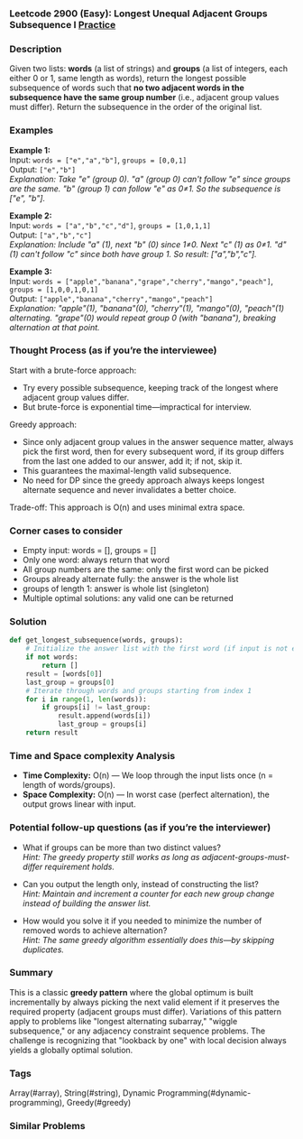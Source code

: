 ### Leetcode 2900 (Easy): Longest Unequal Adjacent Groups Subsequence I [Practice](https://leetcode.com/problems/longest-unequal-adjacent-groups-subsequence-i)

### Description  
Given two lists: **words** (a list of strings) and **groups** (a list of integers, each either 0 or 1, same length as words), return the longest possible subsequence of words such that **no two adjacent words in the subsequence have the same group number** (i.e., adjacent group values must differ). Return the subsequence in the order of the original list.

### Examples  

**Example 1:**  
Input: `words = ["e","a","b"]`, `groups = [0,0,1]`  
Output: `["e","b"]`  
*Explanation: Take "e" (group 0). "a" (group 0) can't follow "e" since groups are the same. "b" (group 1) can follow "e" as 0≠1. So the subsequence is ["e", "b"].*

**Example 2:**  
Input: `words = ["a","b","c","d"]`, `groups = [1,0,1,1]`  
Output: `["a","b","c"]`  
*Explanation: Include "a" (1), next "b" (0) since 1≠0. Next "c" (1) as 0≠1. "d" (1) can't follow "c" since both have group 1. So result: ["a","b","c"].*

**Example 3:**  
Input: `words = ["apple","banana","grape","cherry","mango","peach"]`, `groups = [1,0,0,1,0,1]`  
Output: `["apple","banana","cherry","mango","peach"]`  
*Explanation: "apple"(1), "banana"(0), "cherry"(1), "mango"(0), "peach"(1) alternating. "grape"(0) would repeat group 0 (with "banana"), breaking alternation at that point.*

### Thought Process (as if you’re the interviewee)  
Start with a brute-force approach:  
- Try every possible subsequence, keeping track of the longest where adjacent group values differ.
- But brute-force is exponential time—impractical for interview.

Greedy approach:
- Since only adjacent group values in the answer sequence matter, always pick the first word, then for every subsequent word, if its group differs from the last one added to our answer, add it; if not, skip it.
- This guarantees the maximal-length valid subsequence.
- No need for DP since the greedy approach always keeps longest alternate sequence and never invalidates a better choice.

Trade-off: This approach is O(n) and uses minimal extra space.

### Corner cases to consider  
- Empty input: words = [], groups = []
- Only one word: always return that word
- All group numbers are the same: only the first word can be picked
- Groups already alternate fully: the answer is the whole list
- groups of length 1: answer is whole list (singleton)
- Multiple optimal solutions: any valid one can be returned

### Solution

```python
def get_longest_subsequence(words, groups):
    # Initialize the answer list with the first word (if input is not empty)
    if not words:
        return []
    result = [words[0]]
    last_group = groups[0]
    # Iterate through words and groups starting from index 1
    for i in range(1, len(words)):
        if groups[i] != last_group:
            result.append(words[i])
            last_group = groups[i]
    return result
```

### Time and Space complexity Analysis  

- **Time Complexity:** O(n) — We loop through the input lists once (n = length of words/groups).
- **Space Complexity:** O(n) — In worst case (perfect alternation), the output grows linear with input.

### Potential follow-up questions (as if you’re the interviewer)  

- What if groups can be more than two distinct values?  
  *Hint: The greedy property still works as long as adjacent-groups-must-differ requirement holds.*

- Can you output the length only, instead of constructing the list?  
  *Hint: Maintain and increment a counter for each new group change instead of building the answer list.*

- How would you solve it if you needed to minimize the number of removed words to achieve alternation?  
  *Hint: The same greedy algorithm essentially does this—by skipping duplicates.*

### Summary
This is a classic **greedy pattern** where the global optimum is built incrementally by always picking the next valid element if it preserves the required property (adjacent groups must differ). Variations of this pattern apply to problems like "longest alternating subarray," "wiggle subsequence," or any adjacency constraint sequence problems. The challenge is recognizing that "lookback by one" with local decision always yields a globally optimal solution.

### Tags
Array(#array), String(#string), Dynamic Programming(#dynamic-programming), Greedy(#greedy)

### Similar Problems
